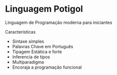 # Linguagem Potigol

Linguagem de Programação moderna para iniciantes

Características
  - Sintaxe simples
  - Palavras Chave em Português
  - Tipagem Estática e forte
  - Inferencia de tipos
  - Multiparadigma
  - Encoraja a programação funcional
